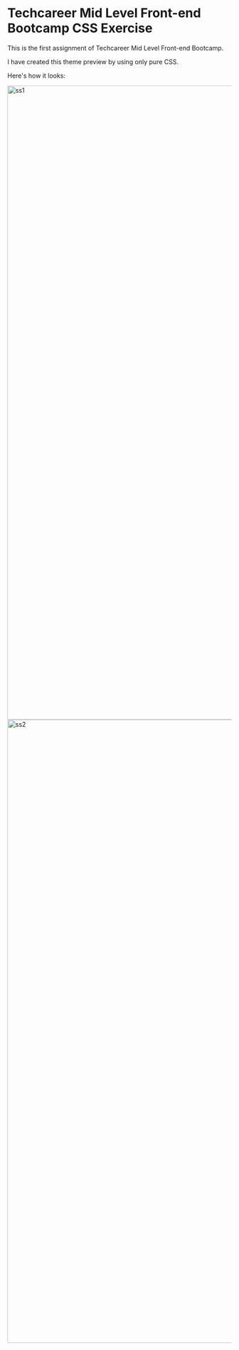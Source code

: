 # Techcareer Mid Level Front-end Bootcamp CSS Exercise

This is the first assignment of Techcareer Mid Level Front-end Bootcamp.

I have created this theme preview by using only pure CSS.

Here's how it looks:

<img width="1424" alt="ss1" src="https://github.com/ozgegul/techcareer-midlevel-frontend-bootcamp-css-exercise/assets/98915729/749943a9-378f-4321-8173-d7cedb0c910f">
<img width="1400" alt="ss2" src="https://github.com/ozgegul/techcareer-midlevel-frontend-bootcamp-css-exercise/assets/98915729/d8ed2cba-6ef3-409d-9006-615351d164b9">
